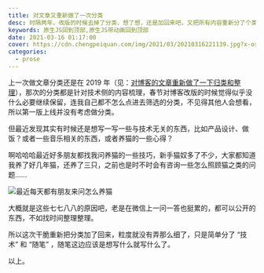 ```yaml
---
title: 对文章又重新做了一次分类
desc: 时隔两年，改版的时候去掉了分类，想了想，还是加回来吧，又把所有内容重新分了个类。
keywords: 原生JS回到顶部,原生JS带动画回到顶部
date: 2021-03-16 01:17:00
cover: https://cdn.chengpeiquan.com/img/2021/03/20210316221139.jpg?x-oss-process=image/interlace,1
categories:
  - prose
---
```


上一次做文章分类还是在 2019 年（见：[对博客的文章重新做了一下归类和整理](https://chengpeiquan.com/article/blog-articles-sort-out.html)），那次的分类都是针对技术侧的内容梳理，春节对博客改版的时候觉得似乎没什么必要继续保留，连我自己都不怎么点进去筛选的分类，不见得其他人会想看，所以第一版上线并没有考虑做分类。

但最近发现其实有时候还是想写一写一些与技术无关的东西，比如产品设计、做饭？或者一些音乐相关的东西，或者养猫的一些心得？

啊哈哈哈最近好多朋友都找我问养猫的一些技巧，新手猫奴多了不少，大家都知道我养了好几年猫，还养了三只，之前也是时不时会有咨询一些怎么照顾猫之类的问题……

![最近每天都有朋友来问怎么养猫](https://cdn.chengpeiquan.com/img/2021/03/20210316215030.png)

大概就是这些七七八八的原因吧，老是在微信上一问一答也挺累的，都可以公开的东西，不如找时间整理整理。

所以这次干脆重新把分类加了回来，粒度就没有弄那么细了，只是简单分了 “技术” 和 “随笔” ，随笔这边应该是想写什么就写什么了。

以上。
